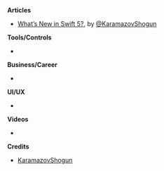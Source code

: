 
**Articles**

* [What’s New in Swift 5?](https://www.raywenderlich.com/55728-what-s-new-in-swift-5), by [@KaramazovShogun](https://twitter.com/KaramazovShogun)

**Tools/Controls**

* 

**Business/Career**

* 

**UI/UX**

* 

**Videos**

* 

**Credits**

* [KaramazovShogun](https://github.com/KaramazovShogun)
